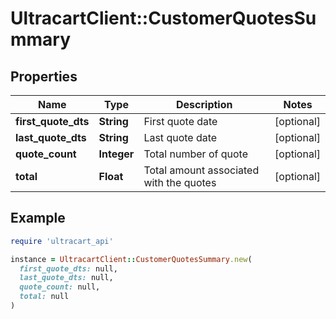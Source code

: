 # UltracartClient::CustomerQuotesSummary

## Properties

| Name | Type | Description | Notes |
| ---- | ---- | ----------- | ----- |
| **first_quote_dts** | **String** | First quote date | [optional] |
| **last_quote_dts** | **String** | Last quote date | [optional] |
| **quote_count** | **Integer** | Total number of quote | [optional] |
| **total** | **Float** | Total amount associated with the quotes | [optional] |

## Example

```ruby
require 'ultracart_api'

instance = UltracartClient::CustomerQuotesSummary.new(
  first_quote_dts: null,
  last_quote_dts: null,
  quote_count: null,
  total: null
)
```

